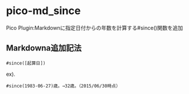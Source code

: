 # pico-md_since
Pico Plugin:Markdownに指定日付からの年数を計算する#since()関数を追加

## Markdowna追加記法

    #since([起算日])
ex).

    #since(1983-06-27)歳。→32歳。（2015/06/30時点）
